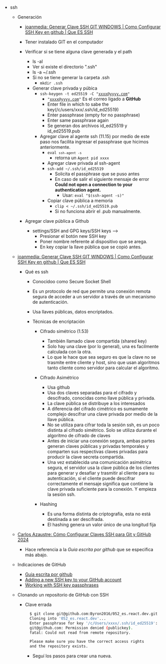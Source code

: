 - ssh

  - Generación

    - [joanmedia: Generar Clave SSH GIT WINDOWS | Como Configurar SSH Key en github | Que ES SSH](https://www.youtube.com/watch?v=g0ZV-neSM7E)

    - Tener instalado GIT en el computador
    - Verificar si se tiene alguna clave generada y el path
      - ls -al
      - Ver si existe el directorio ".ssh"
      - ls -a ~/.ssh
      - Si no se tiene generar la carpeta .ssh
        - <code>mkdir .ssh</code>
      - Generar clave privada y púbica
        - <code>ssh-keygen -t ed25519 -C "xxxx@yyyy.com"</code>
          - <code>"xxxx@yyyy.com"</code> Es el correo ligado a **GitHub**
          - Enter file in which to sabe the key(/c/users/xxx/.ssh/id_ed25519)
          - Enter passphrase (empty for no passphrase)
          - Enter same passphrase again
          - Se generan dos archivos id_ed25519 y id_ed25519.pub
        - Agregar clave al agente ssh (11.15) por medio de este paso nos facilita ingresar el passphrase que hicimos anteriormente.
          - <code>eval `ssh-agent -s`</code>
            - retorna un <code>Agent pid xxxx</code>
          - Agregar clave privada al ssh-agent
          - <code>ssh-add ~/.ssh/id_ed25519</code>
            - Solicita el passphrase que se puso antes
            - En caso de salir el siguiente mensaje de error **Could not open a connection to your authentication agent.**
              - Usar: <code>eval "$(ssh-agent -s)"</code>
          - Copiar clave pública a memoria
            - <code>clip < ~/.ssh/id_ed25519.pub</code>
            - Si no funciona abrir el .pub manualmente.
    - Agregar clave pública a Github
      - settings/SSH and GPG keys/SSH keys -->
        - Presionar el botón new SSH key
        - Poner nombre referente al dispositivo que se arega.
        - En key copiar la llave pública que se copió antes.

  - [joanmedia: Generar Clave SSH GIT WINDOWS | Como Configurar SSH Key en github | Que ES SSH](https://www.youtube.com/watch?v=g0ZV-neSM7E)

    - Qué es ssh

      - Conocidoo como Secure Socket Shell
      - Es un protocolo de red que permite una conexión remota segura de acceder a un servidor a través de un mecanismo de autenticación.
      - Usa llaves públicas, datos encriptados.

      - Técnicas de encriptación

        - Cifrado simétrico (1.53)

          - También llamado clave compartida (shared key)
          - Solo hay una clave (por lo general), una es facilmente calculada con la otra.
          - Lo que le hace que sea seguro es que la clave no se trasmite entre cliente y host, sino que usan algoritmos tanto cliente como servidor para calcular el algoritmo.

        - Cifrado Asimétrico

          - Usa github
          - Usa dos claves separadas para el cifrado y descifrado, conocidas como llave pública y privada.
          - La clave pública se distribuye a los interesados
          - A diferencia del cifrado cimétrico es sumamente complejo descifrar una clave privada por medio de la llave pública.
          - No se utiliza para cifrar toda la sesión ssh, es un poco distinta al cifrado simétrico. Solo se utiliza durante el algoritmo de cifrado de claves
          - Antes de iniciar una conexión segura, ambas partes generan claves públicas y privadas temporales y comparten sus respectivas claves privadas para producir la clave secreta compartida.
          - Una vez establecida una comunicación asimétrica segura, el servidor usa la clave pública de los clientes para generar y desafiar y trasmitir al cliente para su autenticación, si el cliente puede descifrar correctamente el mensaje significa que contiene la clave privada suficiente para la conexión. Y empieza la sesión ssh.

        - Hashing
          - Es una forma distinta de criptografía, esta no está destinada a ser descifrada.
          - El hashing genera un valor único de una longitud fija

  - [Carlos Azaustre: Cómo Configurar Claves SSH para Git y GitHub 2024](https://www.youtube.com/watch?v=akuG7eRtaXc)

    - Hace referencia a la _Guia escrita por github_ que se especifica más abajo.

  - Indicaciones de GitHub

    - [Guia escrita por github](https://docs.github.com/es/authentication/connecting-to-github-with-ssh/generating-a-new-ssh-key-and-adding-it-to-the-ssh-agent)
    - [Adding a new SSH key to your GitHub account](https://docs.github.com/en/authentication/connecting-to-github-with-ssh/adding-a-new-ssh-key-to-your-github-account)
    - [Working with SSH key passphrases](https://docs.github.com/en/authentication/connecting-to-github-with-ssh/working-with-ssh-key-passphrases)

  - Clonando un repositorio de GitHub con SSH

    - Clave errada

      ```bash
        $ git clone git@github.com:Byron2016/052_es.react.dev.git
        Cloning into '052_es.react.dev'...
        Enter passphrase for key '/c/Users/xxxx/.ssh/id_ed25519':
        git@github.com: Permission denied (publickey).
        fatal: Could not read from remote repository.

        Please make sure you have the correct access rights
        and the repository exists.

      ```

      - Seguí los pasos para crear una nueva.
